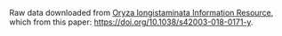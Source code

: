 
Raw data downloaded from [Oryza longistaminata Information Resource](http://www.olinfres.nig.ac.jp/), which from this paper: <https://doi.org/10.1038/s42003-018-0171-y>.
